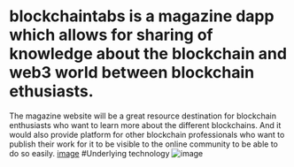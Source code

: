 # blockchaintabs is a magazine dapp which allows for sharing of knowledge about the blockchain and web3 world between blockchain ethusiasts.
The magazine website will be a great resource destination for blockchain enthusiasts who want to learn more about the different blockchains. And it would also provide platform for other blockchain professionals who want to publish their work for it to be visible to the online community to be able to do so easily. 
[image](https://user-images.githubusercontent.com/117511921/217662255-a90a5ad5-7d0b-423b-89f4-77d170255e75.png)
#Underlying technology
![image](https://user-images.githubusercontent.com/117511921/217662302-69d377a4-941b-4c4d-9b74-f6f63a41e115.png)
